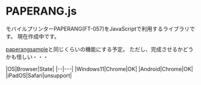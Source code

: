 # PAPERANG.js

モバイルプリンターPAPERANG(FT-057)をJavaScriptで利用するライブラリです。
現在作成中です。

[paperangsample](https://github.com/project-dev/paperangsample)と同じくらいの機能にする予定。
ただし、完成させるかどうかも怪しい・・・

|OS|Browser|State|
|--|---|
|Windows11|Chrome|OK|
|Android|Chrome|OK|
|iPadOS|Safari|unsupport|

